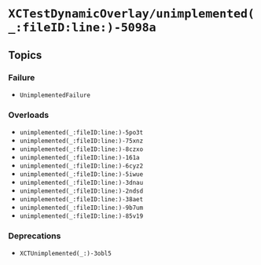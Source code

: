 # ``XCTestDynamicOverlay/unimplemented(_:fileID:line:)-5098a``

## Topics

### Failure

- ``UnimplementedFailure``

### Overloads

- ``unimplemented(_:fileID:line:)-5po3t``
- ``unimplemented(_:fileID:line:)-75xnz``
- ``unimplemented(_:fileID:line:)-8czxo``
- ``unimplemented(_:fileID:line:)-161a``
- ``unimplemented(_:fileID:line:)-6cyz2``
- ``unimplemented(_:fileID:line:)-5iwue``
- ``unimplemented(_:fileID:line:)-3dnau``
- ``unimplemented(_:fileID:line:)-2ndsd``
- ``unimplemented(_:fileID:line:)-38aet``
- ``unimplemented(_:fileID:line:)-9b7um``
- ``unimplemented(_:fileID:line:)-85v19``

### Deprecations

- ``XCTUnimplemented(_:)-3obl5``
